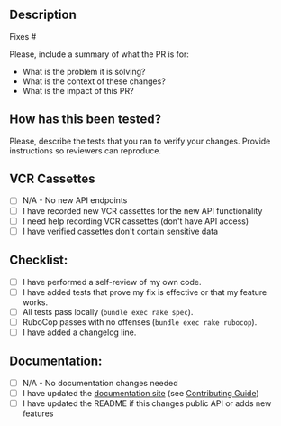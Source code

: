 ## Description

Fixes #<issue-number>

Please, include a summary of what the PR is for:
- What is the problem it is solving?
- What is the context of these changes?
- What is the impact of this PR?

## How has this been tested?

Please, describe the tests that you ran to verify your changes. Provide instructions so reviewers can reproduce.

## VCR Cassettes

<!-- Only fill this out if you're adding/modifying API endpoints -->

- [ ] N/A - No new API endpoints
- [ ] I have recorded new VCR cassettes for the new API functionality
- [ ] I need help recording VCR cassettes (don't have API access)
- [ ] I have verified cassettes don't contain sensitive data

## Checklist:

- [ ] I have performed a self-review of my own code.
- [ ] I have added tests that prove my fix is effective or that my feature works.
- [ ] All tests pass locally (`bundle exec rake spec`).
- [ ] RuboCop passes with no offenses (`bundle exec rake rubocop`).
- [ ] I have added a changelog line.

## Documentation:

- [ ] N/A - No documentation changes needed
- [ ] I have updated the [documentation site](https://sanifhimani.github.io/monday_ruby/) (see [Contributing Guide](../CONTRIBUTING.md#documentation))
- [ ] I have updated the README if this changes public API or adds new features
